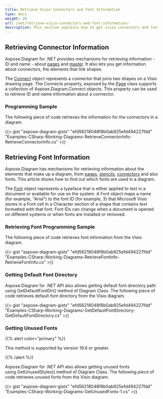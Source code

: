 ```yaml
---
title: Retrieve Visio Connectors and Font Information
type: docs
weight: 20
url: /net/retrieve-visio-connectors-and-font-information/
description: This section explains how to get visio connectors and font information.
---
```


## **Retrieving Connector Information**
Aspose.Diagram for .NET provides mechanisms for retrieving information - ID and name - about [pages](/diagram/net/retrieve-2c-get-2c-copy-and-insert-a-page/) and [master](https://docs.aspose.com/diagram/net/working-with-masters/). It also lets you get information about connectors, the elements that link shapes.

The [Connect](http://www.aspose.com/api/net/diagram/aspose.diagram/connect) object represents a connector that joins two shapes on a Visio drawing page. The Connects property, exposed by the [Page](http://www.aspose.com/api/net/diagram/aspose.diagram/page) class supports a collection of Aspose.Diagram.Connect objects. This property can be used to retrieve ID and name information about a connector.
### **Programming Sample**
The following piece of code retrieves the information for the connectors in a diagram.

{{< gist "aspose-diagram-gists" "efd56218048f8b0ab925efd494227fdd" "Examples-CSharp-Working-Diagrams-RetrieveConnectorInfo-RetrieveConnectorInfo.cs" >}}
## **Retrieving Font Information**
Aspose.Diagram has mechanisms for retrieving information about the elements that make up a diagram, from [pages](/diagram/net/retrieve-2c-get-2c-copy-and-insert-a-page/), [stencils](https://docs.aspose.com/diagram/net/working-with-masters/), [connectors](/diagram/net/retrieving-connector-information/) and also fonts. This article shows how to find out which fonts are used in a diagram.

The [Font](http://www.aspose.com/api/net/diagram/aspose.diagram/font) object represents a typeface that is either applied to text in a document or available for use on the system. A Font object maps a name (for example, "Arial") to the font ID (for example, 3) that Microsoft Visio stores in a Font cell in a Character section of a shape that contains text formatted with that font. Font IDs can change when a document is opened on different systems or when fonts are installed or removed.
### **Retrieving Font Programming Sample**
The following piece of code retrieves font information from the Visio diagram.

{{< gist "aspose-diagram-gists" "efd56218048f8b0ab925efd494227fdd" "Examples-CSharp-Working-Diagrams-RetrieveFontInfo-RetrieveFontInfo.cs" >}}
### **Getting Default Font Directory**
Aspose.Diagram for .NET API also allows getting default font directory path using GetDefaultFontDir() method of Diagram Class. The following piece of code retrieves default font directory from the Visio diagram.

{{< gist "aspose-diagram-gists" "efd56218048f8b0ab925efd494227fdd" "Examples-CSharp-Working-Diagrams-GetDefaultFontDirectory-GetDefaultFontDirectory.cs" >}}
### **Getting Unused Fonts**
{{% alert color="primary" %}}

This method is supported by version 19.6 or greater.

{{% /alert %}}

Aspose.Diagram for .NET API also allows getting unused fonts using GetUnusedStyles() method of Diagram Class. The following piece of code retrieves unused fonts from the Visio diagram.

{{< gist "aspose-diagram-gists" "efd56218048f8b0ab925efd494227fdd" "Examples-CSharp-Working-Diagrams-GetUnusedFonts-1.cs" >}}

